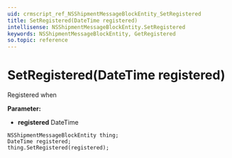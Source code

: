 ```yaml
---
uid: crmscript_ref_NSShipmentMessageBlockEntity_SetRegistered
title: SetRegistered(DateTime registered)
intellisense: NSShipmentMessageBlockEntity.SetRegistered
keywords: NSShipmentMessageBlockEntity, GetRegistered
so.topic: reference
---
```


# SetRegistered(DateTime registered)

Registered when

**Parameter:** 
* **registered** DateTime

```crmscript
NSShipmentMessageBlockEntity thing;
DateTime registered;
thing.SetRegistered(registered);
```

